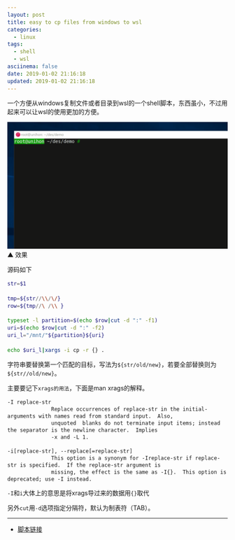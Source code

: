 ```yaml
---
layout: post
title: easy to cp files from windows to wsl
categories:
  - linux
tags:
  - shell
  - wsl
asciinema: false
date: 2019-01-02 21:16:18
updated: 2019-01-02 21:16:18
---
```


一个方便从windows复制文件或者目录到wsl的一个shell脚本，东西虽小，不过用起来可以让wsl的使用更加的方便。

![](/2019-01/easy-to-cp-files-from-windows-to-wsl/20190102_demo.gif)
▲ 效果

<!-- more -->

源码如下

``` bash
str=$1

tmp=${str//\\/\/}
row=${tmp//\ /\\ }

typeset -l partition=$(echo $row|cut -d ":" -f1)
uri=$(echo $row|cut -d ":" -f2)
uri_l="/mnt/"${partition}${uri}

echo $uri_l|xargs -i cp -r {} .

```

字符串要替换第一个匹配的目标，写法为`${str/old/new}`，若要全部替换则为`${str//old/new}`。

主要要记下`xrags的用法`，下面是man xrags的解释。

``` 
-I replace-str
              Replace occurrences of replace-str in the initial-arguments with names read from standard input.  Also,
              unquoted  blanks do not terminate input items; instead the separator is the newline character.  Implies
              -x and -L 1.

-i[replace-str], --replace[=replace-str]
              This option is a synonym for -Ireplace-str if replace-str is specified.  If the replace-str argument is
              missing, the effect is the same as -I{}.  This option is deprecated; use -I instead.

```

`-I`和`i`大体上的意思是将xrags导过来的数据用`{}`取代

另外`cut`用`-d`选项指定分隔符，默认为制表符（TAB）。

---

- [脚本链接](https://github.com/unihon/shell/tree/master/wcp)
